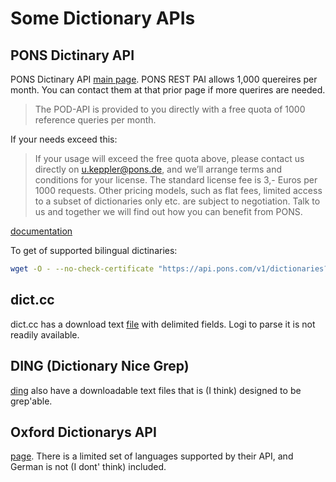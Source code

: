 # Some Dictionary APIs

## PONS Dictinary API

PONS Dictinary API [main page](https://bg.pons.com/p/online-dictionary/developers/api). PONS REST PAI allows 1,000 quereires per month. You can contact them at that prior page if more querires are needed.

> The POD-API is provided to you directly with a free quota of 1000 reference queries per month.

If your needs exceed this:

> If your usage will exceed the free quota above, please contact us directly on u.keppler@pons.de, and we’ll arrange terms and conditions for your license. The standard license fee is 3,- Euros per 1000 requests. 
Other pricing models, such as flat fees, limited access to a subset of dictionaries only etc. are subject to negotiation. Talk to us and together we will find out how you can benefit from PONS.

[documentation](https://en.pons.com/p/files/uploads/pons/api/api-documentation.pdf)

To get of supported bilingual dictinaries:

```bash
wget -O - --no-check-certificate "https://api.pons.com/v1/dictionaries?language=de"
```

## dict.cc 

dict.cc has a download text [file](https://www1.dict.cc/translation_file_request.php?l=e) with delimited fields. Logi to parse it is not readily available.

## DING (Dictionary Nice Grep)

[ding](https://www-user.tu-chemnitz.de/~fri/ding/) also have a downloadable text files that is (I think) designed to be grep'able.


## Oxford Dictionarys API

[page](https://developer.oxforddictionaries.com/).  There is a limited set of languages supported by their API, and German is not (I dont' think) included.
